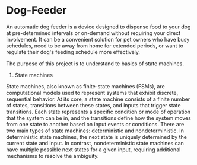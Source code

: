 # Dog-Feeder

An automatic dog feeder is a device designed to dispense food to your dog at pre-determined intervals or on-demand without requiring your direct involvement. It can be a convenient solution for pet owners who have busy schedules, need to be away from home for extended periods, or want to regulate their dog's feeding schedule more effectively. 

The purpose of this project is to understand te basics of state machines.

1. State machines

State machines, also known as finite-state machines (FSMs), are computational models used to represent systems that exhibit discrete, sequential behavior.
At its core, a state machine consists of a finite number of states, transitions between these states, and inputs that trigger state transitions. Each state represents a specific condition or mode of operation that the system can be in, and the transitions define how the system moves from one state to another based on input events or conditions.
There are two main types of state machines: deterministic and nondeterministic. In deterministic state machines, the next state is uniquely determined by the current state and input. In contrast, nondeterministic state machines can have multiple possible next states for a given input, requiring additional mechanisms to resolve the ambiguity.

